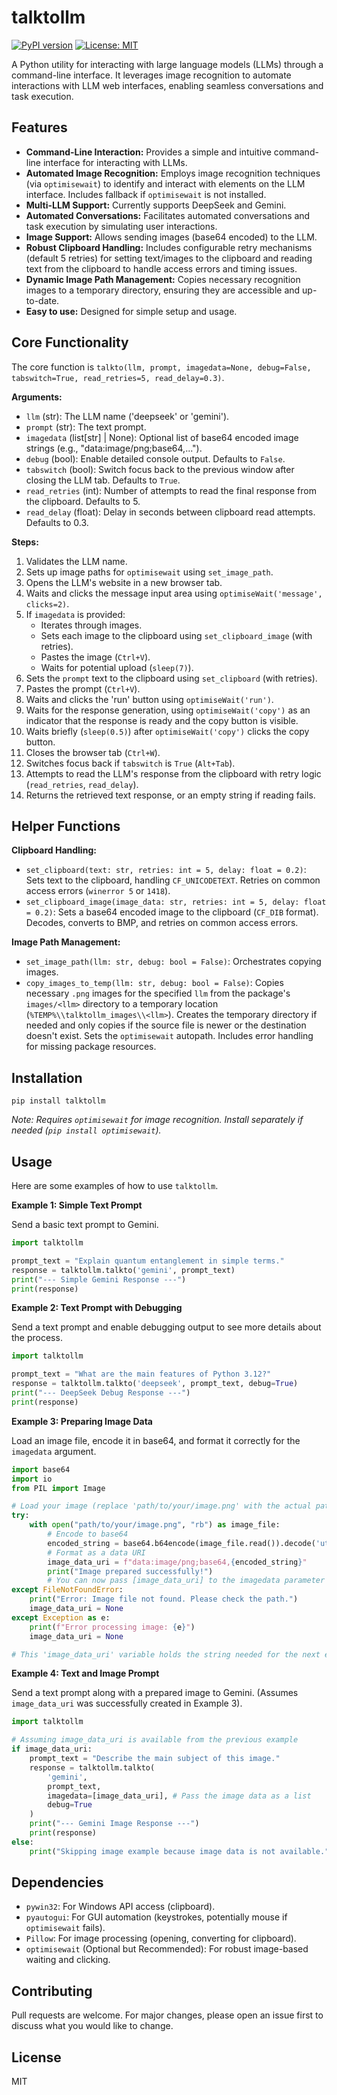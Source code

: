 # talktollm

[![PyPI version](https://badge.fury.io/py/talktollm.svg)](https://badge.fury.io/py/talktollm)
[![License: MIT](https://img.shields.io/badge/License-MIT-yellow.svg)](https://opensource.org/licenses/MIT)

A Python utility for interacting with large language models (LLMs) through a command-line interface. It leverages image recognition to automate interactions with LLM web interfaces, enabling seamless conversations and task execution.

## Features

-   **Command-Line Interaction:** Provides a simple and intuitive command-line interface for interacting with LLMs.
-   **Automated Image Recognition:** Employs image recognition techniques (via `optimisewait`) to identify and interact with elements on the LLM interface. Includes fallback if `optimisewait` is not installed.
-   **Multi-LLM Support:** Currently supports DeepSeek and Gemini.
-   **Automated Conversations:** Facilitates automated conversations and task execution by simulating user interactions.
-   **Image Support:** Allows sending images (base64 encoded) to the LLM.
-   **Robust Clipboard Handling:** Includes configurable retry mechanisms (default 5 retries) for setting text/images to the clipboard and reading text from the clipboard to handle access errors and timing issues.
-   **Dynamic Image Path Management:** Copies necessary recognition images to a temporary directory, ensuring they are accessible and up-to-date.
-   **Easy to use:** Designed for simple setup and usage.

## Core Functionality

The core function is `talkto(llm, prompt, imagedata=None, debug=False, tabswitch=True, read_retries=5, read_delay=0.3)`.

**Arguments:**

-   `llm` (str): The LLM name ('deepseek' or 'gemini').
-   `prompt` (str): The text prompt.
-   `imagedata` (list[str] | None): Optional list of base64 encoded image strings (e.g., "data:image/png;base64,...").
-   `debug` (bool): Enable detailed console output. Defaults to `False`.
-   `tabswitch` (bool): Switch focus back to the previous window after closing the LLM tab. Defaults to `True`.
-   `read_retries` (int): Number of attempts to read the final response from the clipboard. Defaults to 5.
-   `read_delay` (float): Delay in seconds between clipboard read attempts. Defaults to 0.3.

**Steps:**

1.  Validates the LLM name.
2.  Sets up image paths for `optimisewait` using `set_image_path`.
3.  Opens the LLM's website in a new browser tab.
4.  Waits and clicks the message input area using `optimiseWait('message', clicks=2)`.
5.  If `imagedata` is provided:
    -   Iterates through images.
    -   Sets each image to the clipboard using `set_clipboard_image` (with retries).
    -   Pastes the image (`Ctrl+V`).
    -   Waits for potential upload (`sleep(7)`).
6.  Sets the `prompt` text to the clipboard using `set_clipboard` (with retries).
7.  Pastes the prompt (`Ctrl+V`).
8.  Waits and clicks the 'run' button using `optimiseWait('run')`.
9.  Waits for the response generation, using `optimiseWait('copy')` as an indicator that the response is ready and the copy button is visible.
10. Waits briefly (`sleep(0.5)`) after `optimiseWait('copy')` clicks the copy button.
11. Closes the browser tab (`Ctrl+W`).
12. Switches focus back if `tabswitch` is `True` (`Alt+Tab`).
13. Attempts to read the LLM's response from the clipboard with retry logic (`read_retries`, `read_delay`).
14. Returns the retrieved text response, or an empty string if reading fails.

## Helper Functions

**Clipboard Handling:**

-   `set_clipboard(text: str, retries: int = 5, delay: float = 0.2)`: Sets text to the clipboard, handling `CF_UNICODETEXT`. Retries on common access errors (`winerror 5` or `1418`).
-   `set_clipboard_image(image_data: str, retries: int = 5, delay: float = 0.2)`: Sets a base64 encoded image to the clipboard (`CF_DIB` format). Decodes, converts to BMP, and retries on common access errors.

**Image Path Management:**

-   `set_image_path(llm: str, debug: bool = False)`: Orchestrates copying images.
-   `copy_images_to_temp(llm: str, debug: bool = False)`: Copies necessary `.png` images for the specified `llm` from the package's `images/<llm>` directory to a temporary location (`%TEMP%\\talktollm_images\\<llm>`). Creates the temporary directory if needed and only copies if the source file is newer or the destination doesn't exist. Sets the `optimisewait` autopath. Includes error handling for missing package resources.

## Installation

```
pip install talktollm
```

*Note: Requires `optimisewait` for image recognition. Install separately if needed (`pip install optimisewait`).*

## Usage

Here are some examples of how to use `talktollm`.

**Example 1: Simple Text Prompt**

Send a basic text prompt to Gemini.

```python
import talktollm

prompt_text = "Explain quantum entanglement in simple terms."
response = talktollm.talkto('gemini', prompt_text)
print("--- Simple Gemini Response ---")
print(response)
```

**Example 2: Text Prompt with Debugging**

Send a text prompt and enable debugging output to see more details about the process.

```python
import talktollm

prompt_text = "What are the main features of Python 3.12?"
response = talktollm.talkto('deepseek', prompt_text, debug=True)
print("--- DeepSeek Debug Response ---")
print(response)
```

**Example 3: Preparing Image Data**

Load an image file, encode it in base64, and format it correctly for the `imagedata` argument.

```python
import base64
import io
from PIL import Image

# Load your image (replace 'path/to/your/image.png' with the actual path)
try:
    with open("path/to/your/image.png", "rb") as image_file:
        # Encode to base64
        encoded_string = base64.b64encode(image_file.read()).decode('utf-8')
        # Format as a data URI
        image_data_uri = f"data:image/png;base64,{encoded_string}"
        print("Image prepared successfully!")
        # You can now pass [image_data_uri] to the imagedata parameter
except FileNotFoundError:
    print("Error: Image file not found. Please check the path.")
    image_data_uri = None
except Exception as e:
    print(f"Error processing image: {e}")
    image_data_uri = None

# This 'image_data_uri' variable holds the string needed for the next example
```

**Example 4: Text and Image Prompt**

Send a text prompt along with a prepared image to Gemini. (Assumes `image_data_uri` was successfully created in Example 3).

```python
import talktollm

# Assuming image_data_uri is available from the previous example
if image_data_uri:
    prompt_text = "Describe the main subject of this image."
    response = talktollm.talkto(
        'gemini',
        prompt_text,
        imagedata=[image_data_uri], # Pass the image data as a list
        debug=True
    )
    print("--- Gemini Image Response ---")
    print(response)
else:
    print("Skipping image example because image data is not available.")
```

## Dependencies

-   `pywin32`: For Windows API access (clipboard).
-   `pyautogui`: For GUI automation (keystrokes, potentially mouse if `optimisewait` fails).
-   `Pillow`: For image processing (opening, converting for clipboard).
-   `optimisewait` (Optional but Recommended): For robust image-based waiting and clicking.

## Contributing

Pull requests are welcome. For major changes, please open an issue first to discuss what you would like to change.

## License

MIT
